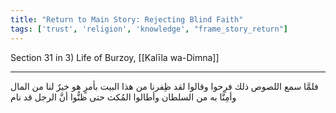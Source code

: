 ```yaml
---
title: "Return to Main Story: Rejecting Blind Faith"
tags: ['trust', 'religion', 'knowledge', "frame_story_return"]
---
```


 Section 31 in 3) Life of Burzoy, [[Kalīla wa-Dimna]]

---
فلمَّا سمع اللصوص ذلك فرِحوا وقالوا لقد ظِفرنا من هذا البيت بأمرٍ هو خيرٌ لنا من المال وأمِنَّا به من السلطان وأطالوا المُكث حتى ظنُّوا أنَّ الرجل قد نام
